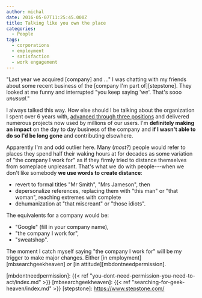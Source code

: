 ```yaml
---
author: michal
date: 2016-05-07T11:25:45.000Z
title: Talking like you own the place
categories:
  - People
tags:
  - corporations
  - employment
  - satisfaction
  - work engagement
---
```


"Last year we acquired [company] and ..." I was chatting with my friends about some recent business of the [company I'm part of][stepstone]. They looked at me funny and interrupted "you keep saying '_we_'. That's sooo _unusual_."

<!--more-->

I always talked this way. How else should I be talking about the organization I spent over 6 years with, [advanced through three positions][linkedin-mpaluchowski] and delivered numerous projects now used by millions of our users. I'm __definitely making an impact__ on the day to day business of the company and __if I wasn't able to do so I'd be long gone__ and contributing elsewhere.

Apparently I'm and odd outlier here. Many (_most?_) people would refer to places they spend half their waking hours at for decades as some variation of "the company I work for" as if they firmly tried to distance themselves from someplace unpleasant. That's what we do with people---when we don't like somebody __we use words to create distance__:

* revert to formal titles "Mr Smith", "Mrs Jameson", then
* depersonalize references, replacing them with "this man" or "that woman", reaching extremes with complete
* dehumanization at "that miscreant" or "those idiots".

The equivalents for a company would be:

* "Google" (fill in your company name),
* "the company I work for",
* "sweatshop".

The moment I catch myself saying "the company I work for" will be my trigger to make major changes. Either [in employment][mbsearchgeekheaven] _or_ [in attitude][mbdontneedpermission].

[linkedin-mpaluchowski]: https://www.linkedin.com/in/michalpaluchowski
[mbdontneedpermission]: {{< ref "you-dont-need-permission-you-need-to-act/index.md" >}}
[mbsearchgeekheaven]: {{< ref "searching-for-geek-heaven/index.md" >}}
[stepstone]: https://www.stepstone.com/
